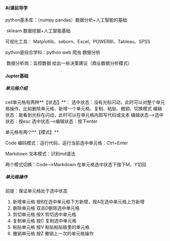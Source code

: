 #### AI课前导学

python基本库：（numpy pandas）数据分析+人工智能的基础

​				sklearn 数据挖掘+人工智能基础

可视化工具： 	Matplotlib、seborn、Excel、POWERBI、Tableau、SPSS

python是综合学科：python web 爬虫 数据分析

​				数据分析岗：监控数据 给出一些决策建议（商业数据分析模式）

#### Jupter基础

##### 单元格介绍

cell单元格有两种**【状态】**：
选中状态：没有光标闪动，此时可以对整个单元格操作、比如删除单元格、新增一个单元格、复制、粘贴、撤销、切换模式
编辑状态：能看到光标在闪动，此时可以在单元格内部写代码或文本
编辑状态——>选中状态：按esc
选中状态——>编辑状态：按下enter

单元格有两个**【模式】**

Code 编码模式：运行代码，运行当前选中单元格：Ctrl+Enter

Markdown 文本模式：识别md语法

两个模式切换：Code——>Markdown 在单元格选中状态下按下M，Y切回

##### 单元格操作

前提：保证单元格处于选中状态

1. 新增单元格 按B在选中单元格下方新增，按A在选中单元格上方新增
2. 删除单元格 双击D删除选中单元格
3. 剪切单元格  按X   剪切选中单元格
4. 复制单元格  按C   复制选中单元格
5. 粘贴单元格  按V   粘贴粘贴板里的单元格
6. 撤销单元格  按Z   撤销上一次的单元格操作

